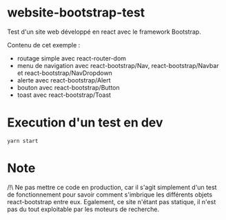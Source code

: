 # website-bootstrap-test
Test d'un site web développé en react avec le framework Bootstrap.

Contenu de cet exemple :
* routage simple avec react-router-dom
* menu de navigation avec react-bootstrap/Nav, react-bootstrap/Navbar et react-bootstrap/NavDropdown
* alerte avec react-bootstrap/Alert
* bouton avec react-bootstrap/Button
* toast avec react-bootstrap/Toast

# Execution d'un test en dev
```
yarn start
```

# Note
/!\ Ne pas mettre ce code en production, car il s'agit simplement d'un test de fonctionnement pour savoir comment s'imbrique les différents objets react-bootstrap entre eux.
Egalement, ce site n'étant pas statique, il n'est pas du tout exploitable par les moteurs de recherche.

